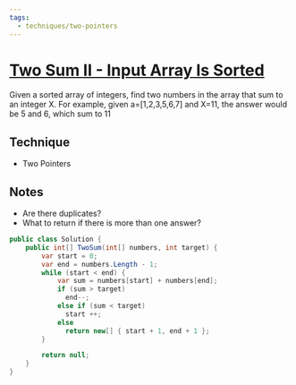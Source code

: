 ```yaml
---
tags:
  - techniques/two-pointers
---
```


# [Two Sum II - Input Array Is Sorted](https://leetcode.com/problems/two-sum-ii-input-array-is-sorted/)

Given a sorted array of integers, find two numbers in the array
that sum to an integer X. For example, given a=[1,2,3,5,6,7] and X=11, the answer
would be 5 and 6, which sum to 11

## Technique

- Two Pointers

## Notes

- Are there duplicates?
- What to return if there is more than one answer?

```csharp
public class Solution {
    public int[] TwoSum(int[] numbers, int target) {
        var start = 0;
        var end = numbers.Length - 1;
        while (start < end) {
            var sum = numbers[start] + numbers[end];
            if (sum > target)
              end--;
            else if (sum < target)
              start ++;
            else
              return new[] { start + 1, end + 1 };
        }

        return null;
    }
}
```
